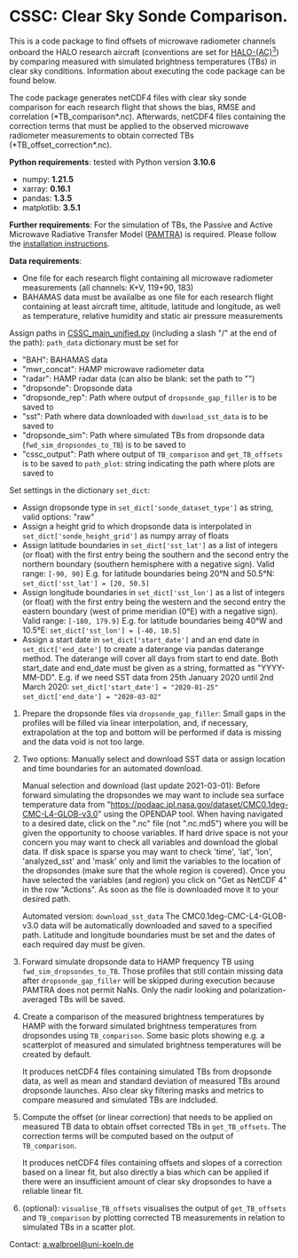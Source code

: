 # CSSC: Clear Sky Sonde Comparison.
This is a code package to find offsets of microwave radiometer channels onboard the HALO research 
aircraft (conventions are set for [HALO-(AC)<sup>3</sup>](https://halo-ac3.de/)) by comparing measured with simulated 
brightness temperatures (TBs) in clear sky conditions. Information about executing the code 
package can be found below.

The code package generates netCDF4 files with clear sky sonde comparison for each research flight that
shows the bias, RMSE and correlation (\*TB_comparison\*.nc). Afterwards, netCDF4 files containing the
correction terms that must be applied to the observed microwave radiometer measurements to obtain 
corrected TBs (\*TB_offset_correction\*.nc).


**Python requirements**: tested with Python version **3.10.6**
- numpy: **1.21.5**
- xarray: **0.16.1**
- pandas: **1.3.5**
- matplotlib: **3.5.1**

**Further requirements**: For the simulation of TBs, the Passive and Active Microwave Radiative 
Transfer Model ([PAMTRA](https://doi.org/10.5194/gmd-13-4229-2020)) is required. Please follow the [installation instructions](https://pamtra.readthedocs.io/en/latest/installation.html).


**Data requirements**:
- One file for each research flight containing all microwave radiometer measurements 
	(all channels: K+V, 119+90, 183)
- BAHAMAS data must be availalbe as one file for each research flight containing at least aircraft
	time, altitude, latitude and longitude, as well as temperature, relative humidity and static 
	air pressure measurements


Assign paths in [CSSC_main_unified.py](./CSSC_main_unified.py) (including a slash "/" at the end of the path):
`path_data` dictionary must be set for 
- "BAH": BAHAMAS data
- "mwr_concat": HAMP microwave radiometer data
- "radar": HAMP radar data (can also be blank: set the path to "")
- "dropsonde": Dropsonde data
- "dropsonde_rep": Path where output of `dropsonde_gap_filler` is to be saved to
- "sst": Path where data downloaded with `download_sst_data` is to be saved to
- "dropsonde_sim": Path where simulated TBs from dropsonde data (`fwd_sim_dropsondes_to_TB`) is to be saved to
- "cssc_output": Path where output of `TB_comparison` and `get_TB_offsets` is to be saved to
`path_plot`: string indicating the path where plots are saved to


Set settings in the dictionary `set_dict`:
- Assign dropsonde type in `set_dict['sonde_dataset_type']` as string, valid options: "raw"
- Assign a height grid to which dropsonde data is interpolated in `set_dict['sonde_height_grid']` as 
	numpy array of floats
- Assign latitude boundaries in `set_dict['sst_lat']` as a list of integers (or float) with the first
		entry being the southern and the second entry the northern boundary (southern hemisphere 
		with a negative sign). Valid range: `[-90, 90]`
		E.g. for latitude boundaries being 20°N and 50.5°N: `set_dict['sst_lat'] = [20, 50.5]`
- Assign longitude boundaries in `set_dict['sst_lon']` as a list of integers (or float) with the 
		first entry being the western and the second entry the eastern boundary (west of prime 
		meridian (0°E) with a negative sign). Valid range: `[-180, 179.9]`
		E.g. for latitude boundaries being 40°W and 10.5°E: `set_dict['sst_lon'] = [-40, 10.5]`
- Assign a start date in `set_dict['start_date']` and an end date in `set_dict['end_date']` to create
		a daterange via pandas daterange method. The daterange will cover all days from start 
		to end date. Both start_date and end_date must be given as a string, formatted as 
		"YYYY-MM-DD".
		E.g. if we need SST data from 25th January 2020 until 2nd March 2020:
		`set_dict['start_date'] = "2020-01-25"`
		`set_dict['end_date'] = "2020-03-02"`


1.	Prepare the dropsonde files via `dropsonde_gap_filler`:
	Small gaps in the profiles will be filled via linear interpolation, and, if necessary,
	extrapolation at the top and bottom will be performed if data is missing and the data void is 
	not too large. 


2.	Two options: Manually select and download SST data or assign location and time boundaries for an
	automated download.

	Manual selection and download (last update 2021-03-01):
	Before forward simulating the dropsondes we may want to include sea surface temperature data 
	from "https://podaac.jpl.nasa.gov/dataset/CMC0.1deg-CMC-L4-GLOB-v3.0" using the OPENDAP tool. 
	When having navigated to a desired date, click on the ".nc" file (not ".nc.md5") where you will
	be given the opportunity to choose variables. If hard drive space is not your concern you may 
	want to check all variables and download the global data. If disk space is sparse you may
	want to check 'time', 'lat', 'lon', 'analyzed_sst' and 'mask' only and limit the variables to 
	the location of the dropsondes (make sure that the whole region is covered). Once you have 
	selected the variables (and region) you click on "Get as NetCDF 4" in the row "Actions". As 
	soon as the file is downloaded move it to your desired path.

	Automated version: `download_sst_data`
	The CMC0.1deg-CMC-L4-GLOB-v3.0 data will be automatically downloaded and saved to a specified 
	path. Latitude and longitude boundaries must be set and the dates of each required day must 
	be given.


3.	Forward simulate dropsonde data to HAMP frequency TB using `fwd_sim_dropsondes_to_TB`. Those 
	profiles that still contain missing data after `dropsonde_gap_filler` will be skipped during 
	execution because PAMTRA does not permit NaNs. Only the nadir looking and polarization-averaged
	TBs will be saved.


4.	Create a comparison of the measured brightness temperatures by HAMP with the forward simulated
	brightness temperatures from dropsondes using `TB_comparison`. Some basic plots showing
	e.g. a scatterplot of measured and simulated brightness temperatures will be created by 
	default. 

	It produces netCDF4 files containing simulated TBs from dropsonde data, as well as
	mean and standard deviation of measured TBs around dropsonde launches. Also clear sky filtering
	masks and metrics to compare measured and simulated TBs are indcluded.


5.	Compute the offset (or linear correction) that needs to be applied on measured TB data to 
	obtain offset corrected TBs in `get_TB_offsets`. The correction terms will be computed based on
	the output of `TB_comparison`.

	It produces netCDF4 files containing offsets and slopes of a correction based on a linear fit,
	but also directly a bias which can be applied if there were an insufficient amount of clear sky
	dropsondes to have a reliable linear fit.


6.	(optional): `visualise_TB_offsets` visualises the output of `get_TB_offsets` and 
	`TB_comparison` by plotting corrected TB measurements in relation to simulated TBs in a 
	scatter plot.
	
	
Contact: a.walbroel@uni-koeln.de
